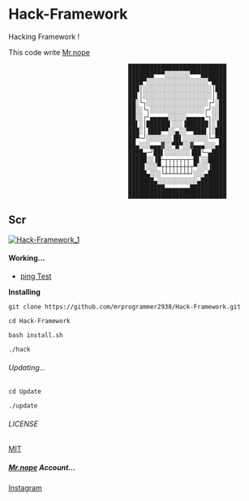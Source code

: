 # Hack-Framework
Hacking Framework !

This code write [Mr.nope](https://github.com/mrprogrammer2938)

```
                                 ███████████████████████████
                                 ███████▀▀▀░░░░░░░▀▀▀███████
                                 ████▀░░░░░░░░░░░░░░░░░▀████
                                 ███│░░░░░░░░░░░░░░░░░░░│███
                                 ██▌│░░░░░░░░░░░░░░░░░░░│▐██
                                 ██░└┐░░░░░░░░░░░░░░░░░┌┘░██
                                 ██░░└┐░░░░░░░░░░░░░░░┌┘░░██
                                 ██░░┌┘▄▄▄▄▄░░░░░▄▄▄▄▄└┐░░██
                                 ██▌░│██████▌░░░▐██████│░▐██
                                 ███░│▐███▀▀░░▄░░▀▀███▌│░███
                                 ██▀─┘░░░░░░░▐█▌░░░░░░░└─▀██
                                 ██▄░░░▄▄▄▓░░▀█▀░░▓▄▄▄░░░▄██
                                 ████▄─┘██▌░░░░░░░▐██└─▄████
                                 █████░░▐█─┬┬┬┬┬┬┬─█▌░░█████
                                 ████▌░░░▀┬┼┼┼┼┼┼┼┬▀░░░▐████
                                 █████▄░░░└┴┴┴┴┴┴┴┘░░░▄█████
                                 ███████▄░░░░░░░░░░░▄███████
                                 ██████████▄▄▄▄▄▄▄██████████
                                 ███████████████████████████
```

## Scr
[![Hack-Framework_1](https://user-images.githubusercontent.com/78996423/120571947-61031b80-c430-11eb-9b6a-6443dec23385.jpeg)](https://github.com/mrprogrammer2938/Hack-Framework)

#### Working...
- [ping Test](https://en.wikipedia.org/wiki/Ping_(networking_utility))

**Installing**
```
git clone https://github.com/mrprogrammer2938/Hack-Framework.git

cd Hack-Framework

bash install.sh

./hack
```
###### Updating...
```
cd Update

./update
```

###### LICENSE
[MIT](https://github.com/mrprogrammer2938/Hack-Framework/blob/main/LICENSE)

##### [Mr.nope](https://github.com/mrprogrammer2938) Account...
[Instagram](https://instagram.com/programmer2938)
